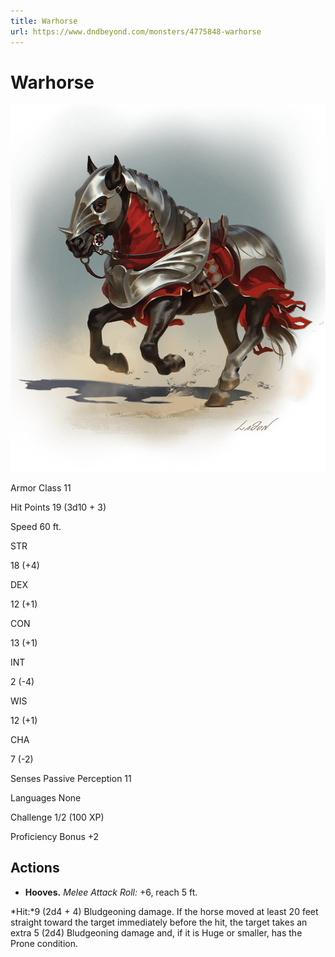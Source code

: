 ```yaml
---
title: Warhorse
url: https://www.dndbeyond.com/monsters/4775848-warhorse
---
```


# Warhorse

![Warhorse](warhorse.png)

Armor Class
11

Hit Points
19
(3d10 + 3)

Speed
60 ft.

STR

18
(+4)

DEX

12
(+1)

CON

13
(+1)

INT

2
(-4)

WIS

12
(+1)

CHA

7
(-2)

Senses
Passive Perception 11

Languages
None

Challenge
1/2 (100 XP)

Proficiency Bonus
+2

## Actions

* **Hooves.** *Melee Attack Roll:* +6, reach 5 ft.

*Hit:*9 (2d4 + 4) Bludgeoning damage. If the horse moved at least 20 feet straight toward the target immediately before the hit, the target takes an extra 5 (2d4) Bludgeoning damage and, if it is Huge or smaller, has the Prone condition.